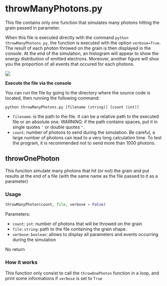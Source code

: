 # throwManyPhotons.py

This file contains only one function that simulates many photons hitting the grain passed in parameter.

When this file is executed directly with the command `python throwManyPhotons.py`, the function is executed with the option `verbose=True`. The result of each photon throwed on the grain is then displayed in the console. At the end of the simulation, an histogram will appear to show the energy distribution of emitted electrons. Moreover, another figure will shox you the proportion of all events that occured for each photons.

![](https://vincent.foriel.xyz/wp-content/uploads/2021/10/Capture-decran-2021-10-01-114019-1.png)

**Execute the file via the console**

You can run the file by going to the directory where the source code is located, then running the following command:

```
python throwManyPhotons.py [filename (string)] [count (int)]
```

* `filename`: is the path to the file. It can be a relative path to the executed file or an absolute one. WARNING: if the path contains spaces, put it in single quotes `'` or double quotes `"`.
* `count`: number of photons to send during the simulation. Be careful, a large number of photons can lead to a very long calculation time. To test the program, it is recommended not to send more than 1000 photons.

## throwOnePhoton

This function simulate many photons that hit (or not) the grain and put results at the end of a file (with the same name as the file passed to it as a parameter)

### Usage

```python
throwManyPhoton(count, file, verbose = False)
```

Parameters:

* `count`: `int`: number of photons that will be throwed on the grain
* `file`: `string`: path to the file containing the grain shape.
* `verbose`: `boolean`: allows to display all parameters and events occurring during the simulation

No return

### How it works

This function only consist to call the `throwOnePhoton` function in a loop, and print some informations if `verbose` is set to `True`